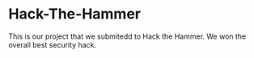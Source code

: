 # Hack-The-Hammer

This is our project that we submitedd to Hack the Hammer. We won the overall best security hack.
